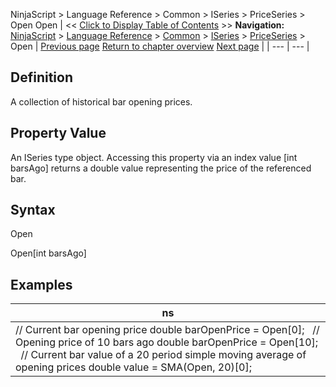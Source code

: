 ﻿
NinjaScript > Language Reference > Common > ISeries<T> > PriceSeries<double> > Open
Open
| << [Click to Display Table of Contents](open.md) >> **Navigation:**     [NinjaScript](ninjascript-1.md) > [Language Reference](language_reference_wip-1.md) > [Common](common-1.md) > [ISeries<T>](iseriest-1.md) > [PriceSeries<double>](priceseries-1.md) > Open | [Previous page](medians-1.md) [Return to chapter overview](priceseries-1.md) [Next page](opens-1.md) |
| --- | --- |
## Definition
A collection of historical bar opening prices.
 
## Property Value
An ISeries<double> type object. Accessing this property via an index value [int barsAgo] returns a double value representing the price of the referenced bar.
## 
## Syntax
Open  

Open[int barsAgo]
 
## 
## Examples
| ns |
| --- |
| // Current bar opening price double barOpenPrice = Open[0];   // Opening price of 10 bars ago double barOpenPrice = Open[10];   // Current bar value of a 20 period simple moving average of opening prices double value = SMA(Open, 20)[0]; |

